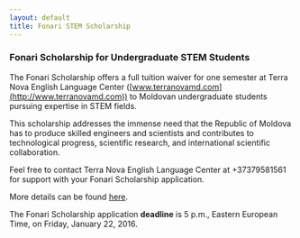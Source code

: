 ```yaml
---
layout: default
title: Fonari STEM Scholarship
---
```


### Fonari Scholarship for Undergraduate STEM Students

The Fonari Scholarship offers a full tuition waiver for one semester at Terra Nova English Language Center ([www.terranovamd.com](http://www.terranovamd.com)) to Moldovan undergraduate students pursuing expertise in STEM fields.

This scholarship addresses the immense need that the Republic of Moldova has to produce skilled engineers and scientists and contributes to technological progress, scientific research, and international scientific collaboration.

Feel free to contact Terra Nova English Language Center at +37379581561 for support with your Fonari Scholarship application.

More details can be found [here](https://www.facebook.com/groups/135594583117592/permalink/1121693741174333/).

The Fonari Scholarship application **deadline** is 5 p.m., Eastern European Time, on Friday, January 22, 2016.
